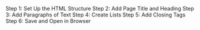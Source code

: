 Step 1: Set Up the HTML Structure
Step 2: Add Page Title and Heading
Step 3: Add Paragraphs of Text
Step 4: Create Lists
Step 5: Add Closing Tags
Step 6: Save and Open in Browser

